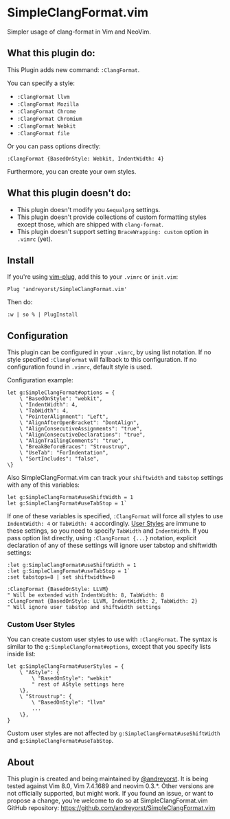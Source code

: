 # SimpleClangFormat.vim

Simpler usage of clang-format in Vim and NeoVim.

## What this plugin do:

This Plugin adds new command: `:ClangFormat`.

You can specify a style:

- `:ClangFormat llvm`
- `:ClangFormat Mozilla`
- `:ClangFormat Chrome`
- `:ClangFormat Chromium`
- `:ClangFormat Webkit`
- `:ClangFormat file`

Or you can pass options directly:
```vim
:ClangFormat {BasedOnStyle: Webkit, IndentWidth: 4}
```

Furthermore, you can create your own styles.

## What this plugin doesn't do:

- This plugin doesn't modify you `&equalprg` settings.
- This plugin doesn't provide
collections of custom formatting styles except those, which are shipped with `clang-format`.
- This plugin doesn't support setting `BraceWrapping: custom` option in `.vimrc` (yet).

## Install

If you're using [vim-plug](https://github.com/junegunn/vim-plug), add this to your `.vimrc` or `init.vim`:

```vim
Plug 'andreyorst/SimpleClangFormat.vim'
```

Then do:

```vim
:w | so % | PlugInstall
```

## Configuration

This plugin can be configured in your `.vimrc`, by using list notation. If no
style specified `:ClangFormat` will fallback to this configuration. If
no configuration found in `.vimrc`, default style is used.

Configuration example:
```vim
let g:SimpleClangFormat#options = {
    \ "BasedOnStyle": "webkit",
    \ "IndentWidth": 4,
    \ "TabWidth": 4,
    \ "PointerAlignment": "Left",
    \ "AlignAfterOpenBracket": "DontAlign",
    \ "AlignConsecutiveAssignments": "true",
    \ "AlignConsecutiveDeclarations": "true",
    \ "AlignTrailingComments": "true",
    \ "BreakBeforeBraces": "Stroustrup",
    \ "UseTab": "ForIndentation",
    \ "SortIncludes": "false",
\}
```

Also SimpleClangFormat.vim can track your `shiftwidth` and `tabstop` settings
with any of this variables:

```vim
let g:SimpleClangFormat#useShiftWidth = 1
let g:SimpleClangFormat#useTabStop = 1`
```

If one of these variables is specified, `:ClangFormat` will force all styles to use `IndentWidth: 4` or `TabWidth: 4` accordingly.
[User Styles](https://github.com/andreyorst/SimpleClangFormat.vim#custom-user-styles) are immune to these settings, so you need to specify `TabWidth` and `IndentWidth`.
If you pass option list directly, using `:ClangFormat {...}` notation, explicit declaration of any of these settings will ignore user tabstop and shiftwidth settings:

```vim
:let g:SimpleClangFormat#useShiftWidth = 1
:let g:SimpleClangFormat#useTabStop = 1`
:set tabstops=8 | set shiftwidthw=8

:ClangFormat {BasedOnStyle: LLVM}
" Will be extended with IndentWidth: 8, TabWidth: 8
:ClangFormat {BasedOnStyle: LLVM, IndentWidth: 2, TabWidth: 2}
" Will ignore user tabstop and shiftwidth settings
```

### Custom User Styles

You can create custom user styles to use with `:ClangFormat`. The syntax is similar to the
`g:SimpleClangFormat#options`, except that you specify lists inside list:

```vim
let g:SimpleClangFormat#userStyles = {
    \ "AStyle": {
        \ "BasedOnStyle": "webkit"
        " rest of AStyle settings here
    \},
    \ "Stroustrup": {
        \ "BasedOnStyle": "llvm"
        ...
    \},
}
```

Custom user styles are not affected by `g:SimpleClangFormat#useShiftWidth` and `g:SimpleClangFormat#useTabStop`.


## About
This plugin is created and being maintained by [@andreyorst](https://GitHub.com/andreyorst).
It is being tested against Vim 8.0, Vim 7.4.1689 and neovim 0.3.\*. Other versions
are not officially supported, but might work. If you found an issue, or want to
propose a change, you're welcome to do so at SimpleClangFormat.vim GitHub
repository: https://github.com/andreyorst/SimpleClangFormat.vim

